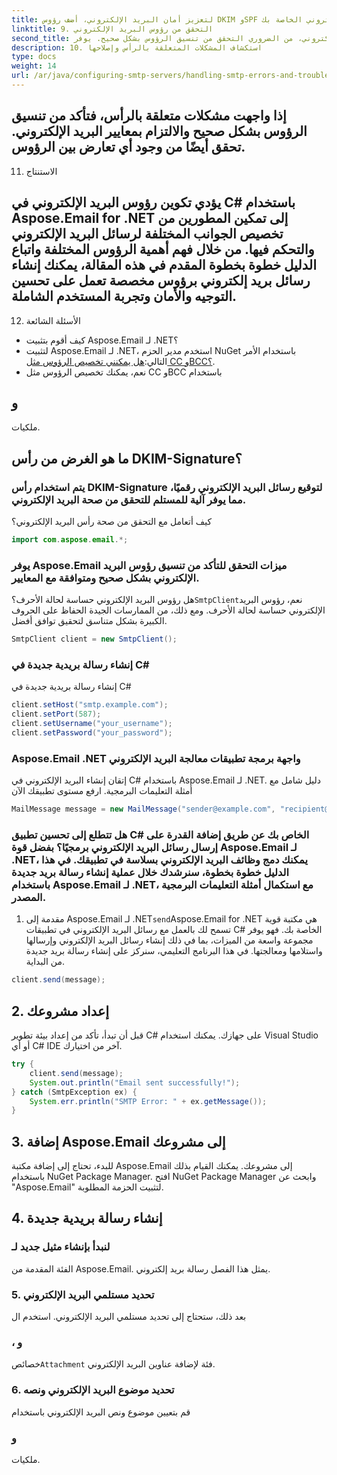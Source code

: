 ```yaml
---
title: لتعزيز أمان البريد الإلكتروني، أضف رؤوس DKIM وSPF إلى رسائل البريد الإلكتروني الخاصة بك:
linktitle: 9. التحقق من رؤوس البريد الإلكتروني
second_title: قبل إرسال رسائل البريد الإلكتروني، من الضروري التحقق من تنسيق الرؤوس بشكل صحيح. يوفر Aspose.Email ميزات التحقق لضمان الامتثال لمعايير البريد الإلكتروني.
description: 10. استكشاف المشكلات المتعلقة بالرأس وإصلاحها
type: docs
weight: 14
url: /ar/java/configuring-smtp-servers/handling-smtp-errors-and-troubleshooting/
---
```


## إذا واجهت مشكلات متعلقة بالرأس، فتأكد من تنسيق الرؤوس بشكل صحيح والالتزام بمعايير البريد الإلكتروني. تحقق أيضًا من وجود أي تعارض بين الرؤوس.

11. الاستنتاج

## يؤدي تكوين رؤوس البريد الإلكتروني في C# باستخدام Aspose.Email for .NET إلى تمكين المطورين من تخصيص الجوانب المختلفة لرسائل البريد الإلكتروني والتحكم فيها. من خلال فهم أهمية الرؤوس المختلفة واتباع الدليل خطوة بخطوة المقدم في هذه المقالة، يمكنك إنشاء رسائل بريد إلكتروني برؤوس مخصصة تعمل على تحسين التوجيه والأمان وتجربة المستخدم الشاملة.

12. الأسئلة الشائعة

- كيف أقوم بتثبيت Aspose.Email لـ .NET؟
- لتثبيت Aspose.Email لـ .NET، استخدم مدير الحزم NuGet باستخدام الأمر التالي:[هل يمكنني تخصيص الرؤوس مثل CC وBCC؟](https://releases.aspose.com/email/java/).
-  نعم، يمكنك تخصيص الرؤوس مثل CC وBCC باستخدام

##  و

 ملكيات.

## ما هو الغرض من رأس DKIM-Signature؟

### يتم استخدام رأس DKIM-Signature لتوقيع رسائل البريد الإلكتروني رقميًا، مما يوفر آلية للمستلم للتحقق من صحة البريد الإلكتروني.

كيف أتعامل مع التحقق من صحة رأس البريد الإلكتروني؟

```java
import com.aspose.email.*;
```

### يوفر Aspose.Email ميزات التحقق للتأكد من تنسيق رؤوس البريد الإلكتروني بشكل صحيح ومتوافقة مع المعايير.

هل رؤوس البريد الإلكتروني حساسة لحالة الأحرف؟`SmtpClient`نعم، رؤوس البريد الإلكتروني حساسة لحالة الأحرف. ومع ذلك، من الممارسات الجيدة الحفاظ على الحروف الكبيرة بشكل متناسق لتحقيق توافق أفضل.

```java
SmtpClient client = new SmtpClient();
```

###  إنشاء رسالة بريدية جديدة في C#

 إنشاء رسالة بريدية جديدة في C#

```java
client.setHost("smtp.example.com");
client.setPort(587);
client.setUsername("your_username");
client.setPassword("your_password");
```

###  Aspose.Email .NET واجهة برمجة تطبيقات معالجة البريد الإلكتروني

 إتقان إنشاء البريد الإلكتروني في C# باستخدام Aspose.Email لـ .NET. دليل شامل مع أمثلة التعليمات البرمجية. ارفع مستوى تطبيقك الآن

```java
MailMessage message = new MailMessage("sender@example.com", "recipient@example.com", "Subject", "Body of the email.");
```

### هل تتطلع إلى تحسين تطبيق C# الخاص بك عن طريق إضافة القدرة على إرسال رسائل البريد الإلكتروني برمجيًا؟ بفضل قوة Aspose.Email لـ .NET، يمكنك دمج وظائف البريد الإلكتروني بسلاسة في تطبيقك. في هذا الدليل خطوة بخطوة، سنرشدك خلال عملية إنشاء رسالة بريد جديدة باستخدام Aspose.Email لـ .NET، مع استكمال أمثلة التعليمات البرمجية المصدر.

1. مقدمة إلى Aspose.Email لـ .NET`send`Aspose.Email for .NET هي مكتبة قوية تسمح لك بالعمل مع رسائل البريد الإلكتروني في تطبيقات C# الخاصة بك. فهو يوفر مجموعة واسعة من الميزات، بما في ذلك إنشاء رسائل البريد الإلكتروني وإرسالها واستلامها ومعالجتها. في هذا البرنامج التعليمي، سنركز على إنشاء رسالة بريد جديدة من البداية.

```java
client.send(message);
```

## 2. إعداد مشروعك

قبل أن تبدأ، تأكد من إعداد بيئة تطوير C# على جهازك. يمكنك استخدام Visual Studio أو أي C# IDE آخر من اختيارك.

```java
try {
    client.send(message);
    System.out.println("Email sent successfully!");
} catch (SmtpException ex) {
    System.err.println("SMTP Error: " + ex.getMessage());
}
```

## 3. إضافة Aspose.Email إلى مشروعك

للبدء، تحتاج إلى إضافة مكتبة Aspose.Email إلى مشروعك. يمكنك القيام بذلك باستخدام NuGet Package Manager. افتح NuGet Package Manager وابحث عن "Aspose.Email" لتثبيت الحزمة المطلوبة.

## 4. إنشاء رسالة بريدية جديدة

###  لنبدأ بإنشاء مثيل جديد لـ

 الفئة المقدمة من Aspose.Email. يمثل هذا الفصل رسالة بريد إلكتروني.

### 5. تحديد مستلمي البريد الإلكتروني

بعد ذلك، ستحتاج إلى تحديد مستلمي البريد الإلكتروني. استخدم ال

###  ، و

 خصائص`Attachment` فئة لإضافة عناوين البريد الإلكتروني.

### 6. تحديد موضوع البريد الإلكتروني ونصه

 قم بتعيين موضوع ونص البريد الإلكتروني باستخدام

###  و

 ملكيات.